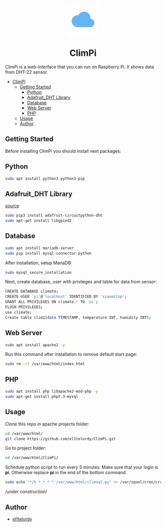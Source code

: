 <p align="center">
  <a href="https://github.com/el1telordy/ClimPi"><img src="https://raw.githubusercontent.com/el1telordy/ClimPi/main/ico.svg" height="100"></a>
</p>
<span align="center">
  
# ClimPi

</span>

ClimPi is a web-interface that you can run on Raspberry Pi. It shows data from DHT-22 sensor.

- [ClimPi](#ClimPi)
  - [Getting Started](#getting-started)
    - [Python](#python)
    - [Adafruit_DHT Library](#adafruit_dht-library)
    - [Database](#database)
    - [Web Server](#web-server)
    - [PHP](#php)
  - [Usage](#Usage)
  - [Author](#author)

## Getting Started

Before installing ClimPi you should install next packages:

## Python
```bash
sudo apt install python3 python3-pip
```

## Adafruit_DHT Library
[source](https://github.com/adafruit/Adafruit_CircuitPython_DHT)
```bash
sudo pip3 install adafruit-circuitpython-dht
sudo apt-get install libgpiod2
```

## Database
```bash
sudo apt install mariadb-server
sudo pip install mysql-connector-python
```
After installation, setup MariaDB:
```bash
sudo mysql_secure_installation
```

Next, create database, user with privileges and table for data from sensor:
```bash
CREATE DATABASE climate;
CREATE USER 'pi'@'localhost' IDENTIFIED BY 'xiaomitop';
GRANT ALL PRIVILEGES ON climate.* TO 'pi';
FLUSH PRIVILEGES;
use climate;
Create table clim1(date TIMESTAMP, temperature INT, humidity INT);
```

## Web Server
```bash
sudo apt install apache2 -y
```

Run this command after installation to remove default start page:
```bash
sudo rm -rf /var/www/html/index.html
```

## PHP
```bash
sudo apt install php libapache2-mod-php -y
sudo apt-get install php7.3-mysql
```

## Usage
Clone this repo in apache projects folder:
```bash
cd /var/www/html/
git clone https://github.com/el1telordy/ClimPi.git
```

Go to project folder:
```bash
cd /var/www/html/ClimPi/
```

Schedule python script to run every 5 minutes. Make sure that your login is **pi**. Otherwise replace **pi** in the end of the bottom command.
```bash
sudo echo "*/5 * * * * /var/www/html/climsql.py" >> /var/spool/cron/crontabs/pi
```
/*under construction*/

## Author
- [el1telordy](https://github.com/el1telordy)
